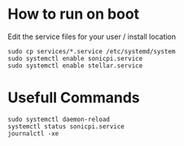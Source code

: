# How to run on boot
Edit the service files for your user / install location
```
sudo cp services/*.service /etc/systemd/system
sudo systemctl enable sonicpi.service
sudo systemctl enable stellar.service

```
# Usefull Commands
```
sudo systemctl daemon-reload
systemctl status sonicpi.service
journalctl -xe
```